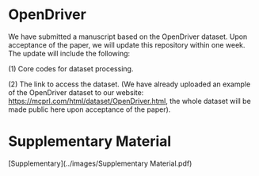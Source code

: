 # OpenDriver
We have submitted a manuscript based on the OpenDriver dataset. Upon acceptance of the paper, we will update this repository within one week. The update will include the following:

(1) Core codes for dataset processing.

(2) The link to access the dataset. (We have already uploaded an example of the OpenDriver dataset to our website: https://mcprl.com/html/dataset/OpenDriver.html, the whole dataset will be made public here upon acceptance of the paper).

# Supplementary Material
[Supplementary](../images/Supplementary Material.pdf)

